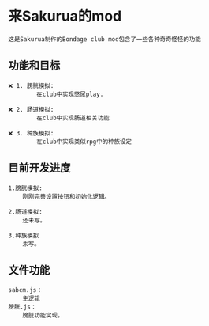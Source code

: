 # 来Sakurua的mod
    这是Sakurua制作的Bondage club mod包含了一些各种奇奇怪怪的功能

## 功能和目标
    ❌ 1. 膀胱模拟:
            在club中实现憋尿play.

    ❌ 2. 肠道模拟:
            在club中实现肠道相关功能
    
    ❌ 3. 种族模拟:
            在club中实现类似rpg中的种族设定
    


## 目前开发进度
    1.膀胱模拟:
        刚刚完善设置按钮和初始化逻辑。

    2.肠道模拟:
        还未写。
    
    3.种族模拟
        未写。


## 文件功能
    sabcm.js：
        主逻辑
    膀胱.js：
        膀胱功能实现。


























